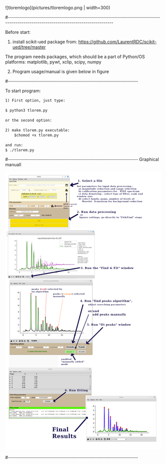 

![tloremlogo](pictures/tloremlogo.png | width=300)

#----------------------------------------------------------------------------------------------------------------------------------

Before start:
1) install scikit-ued package from:
https://github.com/LaurentRDC/scikit-ued/tree/master

The program needs packages, which should be a part of Python/OS platforms: 
    matplotlib, pywt, xclip, scipy, numpy
    
2) Program usage/manual is given below in figure

#-----------------------------------------------------------------

To start program:

    1) First option, just type:

    $ python3 tlorem.py
    
    or the second option:

    2) make tlorem.py executable:
        $chomod +x tlorem.py
 
    and run:
    $ ./tlorem.py

#-----------------------------------------------------------------
Graphical manuall

![graphM](pictures/graph-manual.png)

#-----------------------------------------------------------------
